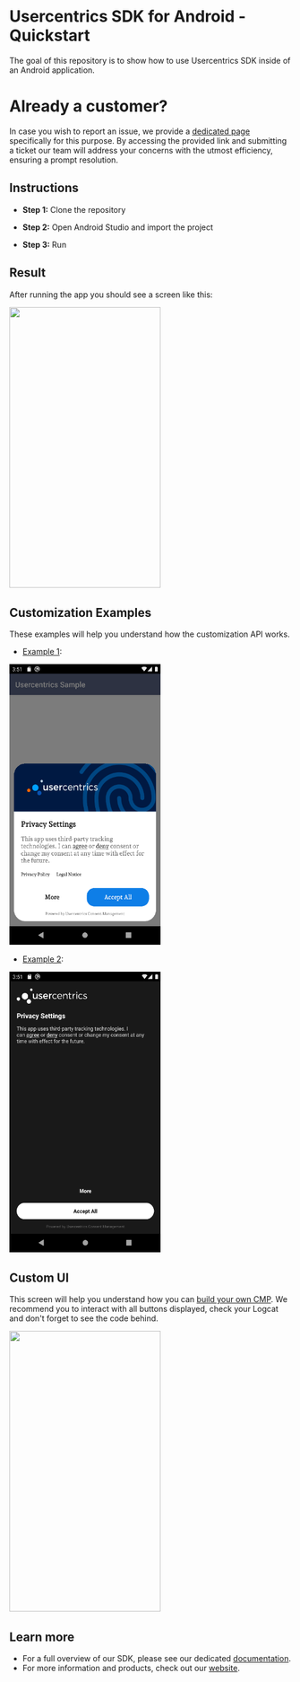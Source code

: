 # Usercentrics SDK for Android - Quickstart

The goal of this repository is to show how to use Usercentrics SDK inside of an Android application.

# Already a customer?

In case you wish to report an issue, we provide a [dedicated page](https://usercentricssupport.zendesk.com/hc/en-us/requests/new) specifically for this purpose. By accessing the provided link and submitting a ticket our team will address your concerns with the utmost efficiency, ensuring a prompt resolution.

Instructions
------------

* **Step 1:** Clone the repository

* **Step 2:** Open Android Studio and import the project

* **Step 3:** Run

Result
------------

After running the app you should see a screen like this:

<img src="screenshots/main.png" height="500" width="270"/>

Customization Examples
------------

These examples will help you understand how the customization API works.

- [Example 1](https://github.com/Usercentrics/android-sample/blob/main/app/src/main/java/com/apps/test/FirstLayerCustomizationExample1.kt):
  
<img src="screenshots/customization_example_1.png" height="500" width="270"/>
  
- [Example 2](https://github.com/Usercentrics/android-sample/blob/main/app/src/main/java/com/apps/test/FirstLayerCustomizationExample2.kt):
  
<img src="screenshots/customization_example_2.png" height="500" width="270"/>

Custom UI
------------

This screen will help you understand how you can [build your own CMP](https://docs.usercentrics.com/cmp_in_app_sdk/latest/collect_consent/build_own_cmp/).
We recommend you to interact with all buttons displayed, check your Logcat and don't forget to see the code behind.

<img src="screenshots/custom_ui.png" height="500" width="270"/>

Learn more
------------

- For a full overview of our SDK, please see our dedicated [documentation](https://docs.usercentrics.com/cmp_in_app_sdk/latest/).
- For more information and products, check out our [website](https://usercentrics.com).
